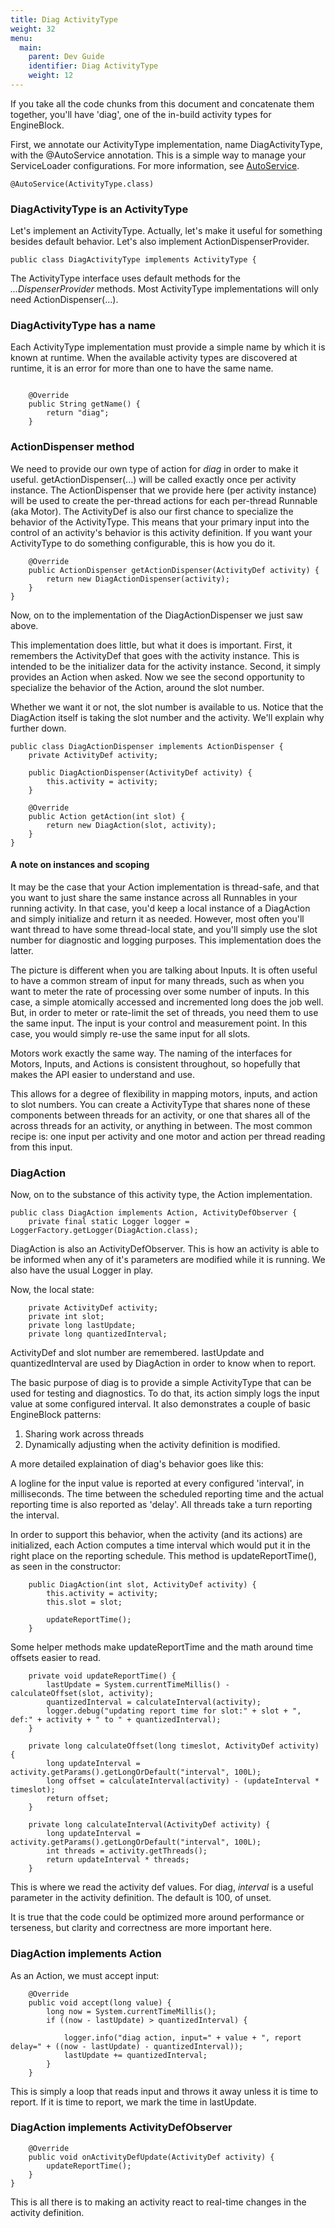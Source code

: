 ```yaml
---
title: Diag ActivityType    
weight: 32
menu:
  main:
    parent: Dev Guide
    identifier: Diag ActivityType
    weight: 12
---
```


If you take all the code chunks from this document and concatenate them
together, you'll have 'diag', one of the in-build activity types for
EngineBlock.

First, we annotate our ActivityType implementation, name DiagActivityType, with
the @AutoService annotation. This is a simple way to manage your ServiceLoader
configurations. For more information, see
[AutoService](https://github.com/google/auto/tree/master/servicehttps://github.com/google/auto/tree/master/service).

~~~
@AutoService(ActivityType.class)
~~~

### DiagActivityType is an ActivityType

Let's implement an ActivityType. Actually, let's make it useful for something
besides default behavior. Let's also implement ActionDispenserProvider.

~~~
public class DiagActivityType implements ActivityType {
~~~

The ActivityType interface uses default methods for the *...DispenserProvider*
methods. Most ActivityType implementations will only need ActionDispenser(...).

### DiagActivityType has a name

Each ActivityType implementation must provide a simple name by which it is known
at runtime. When the available activity types are discovered at runtime, it is
an error for more than one to have the same name.

~~~

    @Override
    public String getName() {
        return "diag";
    }

~~~

### ActionDispenser method

We need to provide our own type of action for _diag_ in order to make it useful.
getActionDispenser(...) will be called exactly once per activity instance. The
ActionDispenser that we provide here (per activity instance) will be used to
create the per-thread actions for each per-thread Runnable (aka Motor). The
ActivityDef is also our first chance to specialize the behavior of the
ActivityType. This means that your primary input into the control of an
activity's behavior is this activity definition. If you want your ActivityType
to do something configurable, this is how you do it.

~~~
    @Override
    public ActionDispenser getActionDispenser(ActivityDef activity) {
        return new DiagActionDispenser(activity);
    }
}
~~~

Now, on to the implementation of the DiagActionDispenser we just saw above.

This implementation does little, but what it does is important. First, it
remembers the ActivityDef that goes with the activity instance. This is intended
to be the initializer data for the activity instance. Second, it simply provides
an Action when asked. Now we see the second opportunity to specialize the
behavior of the Action, around the slot number.

Whether we want it or not, the slot number is available to us. Notice that the
DiagAction itself is taking the slot number and the activity. We'll explain why
further down.


~~~
public class DiagActionDispenser implements ActionDispenser {
    private ActivityDef activity;

    public DiagActionDispenser(ActivityDef activity) {
        this.activity = activity;
    }

    @Override
    public Action getAction(int slot) {
        return new DiagAction(slot, activity);
    }
}
~~~

#### A note on instances and scoping

It may be the case that your Action implementation is thread-safe, and that you
want to just share the same instance across all Runnables in your running
activity. In that case, you'd keep a local instance of a DiagAction and simply
initialize and return it as needed. However, most often you'll want thread to
have some thread-local state, and you'll simply use the slot number for
diagnostic and logging purposes. This implementation does the latter.

The picture is different when you are talking about Inputs. It is often useful
to have a common stream of input for many threads, such as when you want to
meter the rate of processing over some number of inputs. In this case, a simple
atomically accessed and incremented long does the job well. But, in order to
meter or rate-limit the set of threads, you need them to use the same input. The
input is your control and measurement point. In this case, you would simply
re-use the same input for all slots.

Motors work exactly the same way. The naming of the interfaces for Motors,
Inputs, and Actions is consistent throughout, so hopefully that makes the API
easier to understand and use.

This allows for a degree of flexibility in mapping motors, inputs, and action to
slot numbers. You can create a ActivityType that shares none of these components
between threads for an activity, or one that shares all of the across threads
for an activity, or anything in between. The most common recipe is: one input
per activity and one motor and action per thread reading from this input.

### DiagAction

Now, on to the substance of this activity type, the Action implementation.

~~~
public class DiagAction implements Action, ActivityDefObserver {
    private final static Logger logger = LoggerFactory.getLogger(DiagAction.class);
~~~

DiagAction is also an ActivityDefObserver. This is how an activity is able to be
informed when any of it's parameters are modified while it is running. We also
have the usual Logger in play.

Now, the local state:

~~~
    private ActivityDef activity;
    private int slot;
    private long lastUpdate;
    private long quantizedInterval;
~~~

ActivityDef and slot number are remembered. lastUpdate and quantizedInterval are
used by DiagAction in order to know when to report.

The basic purpose of diag is to provide a simple ActivityType that can be used
for testing and diagnostics. To do that, its action simply logs the input value
at some configured interval. It also demonstrates a couple of basic EngineBlock
patterns:

1. Sharing work across threads
2. Dynamically adjusting when the activity definition is modified.

A more detailed explaination of diag's behavior goes like this:

A logline for the input value is reported at every configured 'interval', in
milliseconds. The time between the scheduled reporting time and the actual
reporting time is also reported as 'delay'. All threads take a turn reporting
the interval.

In order to support this behavior, when the activity (and its actions) are
initialized, each Action computes a time interval which would put it in the
right place on the reporting schedule. This method is updateReportTime(), as
seen in the constructor:

~~~
    public DiagAction(int slot, ActivityDef activity) {
        this.activity = activity;
        this.slot = slot;

        updateReportTime();
    }

~~~

Some helper methods make updateReportTime and the math around time offsets easier to read.

~~~
    private void updateReportTime() {
        lastUpdate = System.currentTimeMillis() - calculateOffset(slot, activity);
        quantizedInterval = calculateInterval(activity);
        logger.debug("updating report time for slot:" + slot + ", def:" + activity + " to " + quantizedInterval);
    }

    private long calculateOffset(long timeslot, ActivityDef activity) {
        long updateInterval = activity.getParams().getLongOrDefault("interval", 100L);
        long offset = calculateInterval(activity) - (updateInterval * timeslot);
        return offset;
    }

    private long calculateInterval(ActivityDef activity) {
        long updateInterval = activity.getParams().getLongOrDefault("interval", 100L);
        int threads = activity.getThreads();
        return updateInterval * threads;
    }
~~~

This is where we read the activity def values. For diag, *interval* is a useful
parameter in the activity definition. The default is 100, of unset.

It is true that the code could be optimized more around performance or
terseness, but clarity and correctness are more important here.


### DiagAction implements Action

As an Action, we must accept input:

~~~
    @Override
    public void accept(long value) {
        long now = System.currentTimeMillis();
        if ((now - lastUpdate) > quantizedInterval) {

            logger.info("diag action, input=" + value + ", report delay=" + ((now - lastUpdate) - quantizedInterval));
            lastUpdate += quantizedInterval;
        }
    }
~~~

This is simply a loop that reads input and throws it away unless it is time to
report. If it is time to report, we mark the time in lastUpdate.

### DiagAction implements ActivityDefObserver
~~~
    @Override
    public void onActivityDefUpdate(ActivityDef activity) {
        updateReportTime();
    }
}
~~~

This is all there is to making an activity react to real-time changes in the activity definition.

    